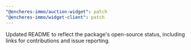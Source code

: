 ```yaml
---
"@encheres-immo/auction-widget": patch
"@encheres-immo/widget-client": patch
---
```


Updated README to reflect the package's open-source status, including links for contributions and issue reporting.
